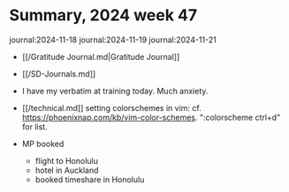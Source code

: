 # Summary, 2024 week 47

journal:2024-11-18
journal:2024-11-19
journal:2024-11-21

- [[/Gratitude Journal.md|Gratitude Journal]]
- [[/SD-Journals.md]]

- I have my verbatim at training today. Much anxiety.
- [[/technical.md]] setting colorschemes in vim: cf. <https://phoenixnap.com/kb/vim-color-schemes>. ":colorscheme ctrl+d" for list.
- MP booked
  - flight to Honolulu
  - hotel in Auckland
  - booked timeshare in Honolulu

